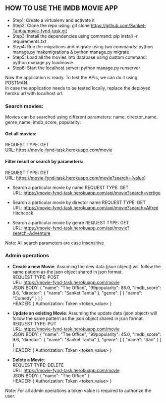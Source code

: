 ## HOW TO USE THE IMDB MOVIE APP
- Step1: Create a virtualenv and activate it
- Step2: Clone the repo using: git clone https://github.com/Sanket-Tantia/movie-fynd-task.git
- Step3: Install the dependencies using command: pip install -r requirements.txt
- Step4: Run the migrations and migrate using two commands: python manage.py makemigrations & python manage.py migrate
- Step5: Load all the movies into database using custom command: python manage.py loadmovie
- Step6: Start the localhost server: python manage.py runserver


Now the application is ready. To test the APIs, we can do it using POSTMAN.\
In case the application needs to be tested locally, replace the deployed heroku url with localhost url.

### Search movies:
Movies can be searched using different parameters: name, director_name, genre_name, imdb_score, popularity:
#### Get all movies: 
REQUEST TYPE: GET\
URL: https://movie-fynd-task.herokuapp.com/movie

#### Filter result or search by parameters:
REQUEST TYPE: GET\
URL: https://movie-fynd-task.herokuapp.com/movie?search={value}

- Search a particular movie by name
REQUEST TYPE: GET\
URL: https://movie-fynd-task.herokuapp.com/api/movie?search=vertigo

- Search a particular movie by director name
REQUEST TYPE: GET\
URL: https://movie-fynd-task.herokuapp.com/api/movie?search=Alfred Hitchcock

- Search a particular movie by genre
REQUEST TYPE: GET\
URL: https://movie-fynd-task.herokuapp.com/api/movie?search=Adventure

Note: All search parameters are case insensitive

### Admin operations
- **Create a new Movie**:
Assuming the new data (json object) will follow the same pattern as the json object shared in json format.\
REQUEST TYPE: POST\
URL: https://movie-fynd-task.herokuapp.com/movie \
JSON BODY:
{
    "name": "The Office",
    "99popularity": 86.0,
    "imdb_score": 8.6,
    "director": {
        "name": "Sanket Tantia"
    },
    "genre": [
        {
            "name": "Comedy"
        }
    ]
}\
HEADER: {
    Authorization: Token <token_value>
}


- **Update an existing Movie**:
Assuming the update data (json object) will follow the same pattern as the json object shared in json format.\
REQUEST TYPE: PUT\
URL: https://movie-fynd-task.herokuapp.com/movie \
JSON BODY:
{
    "name": "The Office",
    "99popularity": 45.0,
    "imdb_score": 9.6,
    "director": {
        "name": "Sanket Tantia"
    },
    "genre": [
        {
            "name": "Sad"
        }
    ]
}\
HEADER: {
    Authorization: Token <token_value>
}



- **Delete a Movie**:\
REQUEST TYPE: DELETE\
URL: https://movie-fynd-task.herokuapp.com/movie \
JSON BODY:
{
    "name": "The Office"
}\
HEADER: {
    Authorization: Token <token_value>
}

Note: For all admin operations a token value is required to authorize the user.